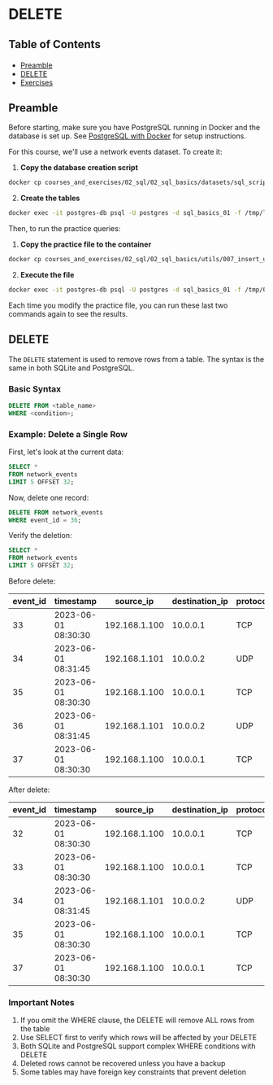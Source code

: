 # DELETE

## Table of Contents
<div class="alert alert-block alert-info" style="margin-top: 20px">
  <ul>
    <li><a href="#preamble">Preamble</a></li>
    <li><a href="#delete">DELETE</a></li>
    <li><a href="#exercises">Exercises</a></li>
  </ul>
</div>

<h2 id="preamble">Preamble</h2>

Before starting, make sure you have PostgreSQL running in Docker and the database is set up. See [PostgreSQL with Docker](../00_annexe/01_postgre_with_docker.md) for setup instructions.

For this course, we'll use a network events dataset. To create it:

1. **Copy the database creation script**
```bash
docker cp courses_and_exercises/02_sql/02_sql_basics/datasets/sql_scripts/lib_003.sql postgres-db:/tmp/
```

2. **Create the tables**
```bash
docker exec -it postgres-db psql -U postgres -d sql_basics_01 -f /tmp/lib_003.sql
```

Then, to run the practice queries:

1. **Copy the practice file to the container**
```bash
docker cp courses_and_exercises/02_sql/02_sql_basics/utils/007_insert_update_delete.sql postgres-db:/tmp/
```

2. **Execute the file**
```bash
docker exec -it postgres-db psql -U postgres -d sql_basics_01 -f /tmp/007_insert_update_delete.sql
```

Each time you modify the practice file, you can run these last two commands again to see the results.

<h2 id="delete">DELETE</h2>

The `DELETE` statement is used to remove rows from a table. The syntax is the same in both SQLite and PostgreSQL.

### Basic Syntax

```sql
DELETE FROM <table_name>
WHERE <condition>;
```

### Example: Delete a Single Row

First, let's look at the current data:
```sql
SELECT * 
FROM network_events
LIMIT 5 OFFSET 32;
```

Now, delete one record:
```sql
DELETE FROM network_events
WHERE event_id = 36;
```

Verify the deletion:
```sql
SELECT * 
FROM network_events
LIMIT 5 OFFSET 32;
```

Before delete:

|event_id  |timestamp            |source_ip      |destination_ip  |protocol  |port  |packet_size  |latency_ms  |status_code  |router_id  |bandwidth_mbps  |error_rate  |packets_dropped  |location |
|--------  |-------------------  |-------------  |--------------  |--------  |----  |-----------  |----------  |-----------  |---------  |--------------  |----------  |---------------  |---------|
|33        |2023-06-01 08:30:30  |192.168.1.100  |10.0.0.1        |TCP       |443   |1500         |25          |SUCCESS      |RTR_001    |100             |0.01        |0                |Paris-DC1|
|34        |2023-06-01 08:31:45  |192.168.1.101  |10.0.0.2        |UDP       |53    |512          |15          |SUCCESS      |RTR_002    |100             |0           |0                |Lyon-DC1 |
|35        |2023-06-01 08:30:30  |192.168.1.100  |10.0.0.1        |TCP       |443   |1500         |25          |SUCCESS      |RTR_001    |100             |0.01        |0                |Paris-DC1|
|36        |2023-06-01 08:31:45  |192.168.1.101  |10.0.0.2        |UDP       |53    |512          |15          |SUCCESS      |RTR_002    |100             |0           |0                |Lyon-DC1 |
|37        |2023-06-01 08:30:30  |192.168.1.100  |10.0.0.1        |TCP       |443   |1500         |25          |SUCCESS      |RTR_001    |100             |0.01        |0                |Paris-DC1|

After delete:

|event_id  |timestamp            |source_ip      |destination_ip  |protocol  |port  |packet_size  |latency_ms  |status_code  |router_id  |bandwidth_mbps  |error_rate  |packets_dropped  |location |
|--------  |-------------------  |-------------  |--------------  |--------  |----  |-----------  |----------  |-----------  |---------  |--------------  |----------  |---------------  |---------|
|32        |2023-06-01 08:30:30  |192.168.1.100  |10.0.0.1        |TCP       |443   |1500         |25          |SUCCESS      |RTR_001    |100             |0.01        |0                |Paris-DC1|
|33        |2023-06-01 08:30:30  |192.168.1.100  |10.0.0.1        |TCP       |443   |1500         |25          |SUCCESS      |RTR_001    |100             |0.01        |0                |Paris-DC1|
|34        |2023-06-01 08:31:45  |192.168.1.101  |10.0.0.2        |UDP       |53    |512          |15          |SUCCESS      |RTR_002    |100             |0           |0                |Lyon-DC1 |
|35        |2023-06-01 08:30:30  |192.168.1.100  |10.0.0.1        |TCP       |443   |1500         |25          |SUCCESS      |RTR_001    |100             |0.01        |0                |Paris-DC1|
|37        |2023-06-01 08:30:30  |192.168.1.100  |10.0.0.1        |TCP       |443   |1500         |25          |SUCCESS      |RTR_001    |100             |0.01        |0                |Paris-DC1|

### Important Notes

1. If you omit the WHERE clause, the DELETE will remove ALL rows from the table
2. Use SELECT first to verify which rows will be affected by your DELETE
3. Both SQLite and PostgreSQL support complex WHERE conditions with DELETE
4. Deleted rows cannot be recovered unless you have a backup
5. Some tables may have foreign key constraints that prevent deletion
